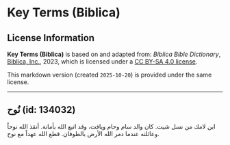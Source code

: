 # Key Terms (Biblica)

## License Information

**Key Terms (Biblica)** is based on and adapted from: _Biblica Bible Dictionary_, [Biblica, Inc.](https://www.biblica.com/), 2023, which is licensed under a [CC BY-SA 4.0 license](https://creativecommons.org/licenses/by-sa/4.0/legalcode.en).

This markdown version (created `2025-10-20`) is provided under the same license.



--------------------------------

## نُوح (id: 134032)

ابن لامك من نسل شيث. كان والد سام وحام ويافث، وقد اتبع الله بأمانة. أنقذ الله نوحاً وعائلته عندما دمر الله الأرض بالطوفان. قطع الله عهداً مع نوح.


